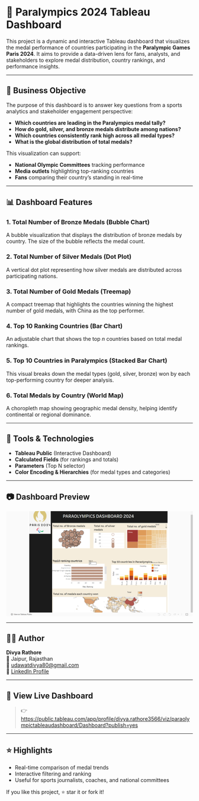 # 🏅 Paralympics 2024 Tableau Dashboard

This project is a dynamic and interactive Tableau dashboard that visualizes the medal performance of countries participating in the **Paralympic Games Paris 2024**. It aims to provide a data-driven lens for fans, analysts, and stakeholders to explore medal distribution, country rankings, and performance insights.

---

## 🎯 Business Objective

The purpose of this dashboard is to answer key questions from a sports analytics and stakeholder engagement perspective:

- **Which countries are leading in the Paralympics medal tally?**
- **How do gold, silver, and bronze medals distribute among nations?**
- **Which countries consistently rank high across all medal types?**
- **What is the global distribution of total medals?**

This visualization can support:
- **National Olympic Committees** tracking performance
- **Media outlets** highlighting top-ranking countries
- **Fans** comparing their country’s standing in real-time

---

## 📊 Dashboard Features

### 1. **Total Number of Bronze Medals (Bubble Chart)**
A bubble visualization that displays the distribution of bronze medals by country. The size of the bubble reflects the medal count.

### 2. **Total Number of Silver Medals (Dot Plot)**
A vertical dot plot representing how silver medals are distributed across participating nations.

### 3. **Total Number of Gold Medals (Treemap)**
A compact treemap that highlights the countries winning the highest number of gold medals, with China as the top performer.

### 4. **Top 10 Ranking Countries (Bar Chart)**
An adjustable chart that shows the top *n* countries based on total medal rankings.

### 5. **Top 10 Countries in Paralympics (Stacked Bar Chart)**
This visual breaks down the medal types (gold, silver, bronze) won by each top-performing country for deeper analysis.

### 6. **Total Medals by Country (World Map)**
A choropleth map showing geographic medal density, helping identify continental or regional dominance.

---

## 🔧 Tools & Technologies

- **Tableau Public** (Interactive Dashboard)
- **Calculated Fields** (for rankings and totals)
- **Parameters** (Top N selector)
- **Color Encoding & Hierarchies** (for medal types and categories)

---

## 📷 Dashboard Preview

![Paralympics Tableau Dashboard](./paralympics_dashboard_2024.png)

---

## 👩‍💼 Author

**Divya Rathore**  
📍 Jaipur, Rajasthan  
📧 udawatdivya80@gmail.com  
🔗 [LinkedIn Profile](https://www.linkedin.com/in/divya-rathore-b95b5324b)

---

## 🔗 View Live Dashboard

> 👉 https://public.tableau.com/app/profile/divya.rathore3566/viz/paraolympictableaudashboard/Dashboard?publish=yes

---

## ⭐ Highlights

- Real-time comparison of medal trends
- Interactive filtering and ranking
- Useful for sports journalists, coaches, and national committees

If you like this project, ⭐ star it or fork it!

